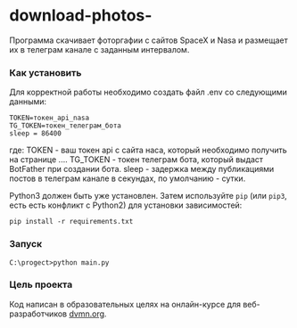 # download-photos-
Программа скачивает фоторгафии с сайтов SpaceX и Nasa и размещает их в телеграм канале с заданным интервалом.

### Как установить

Для корректной работы необходимо создать файл .env со следующими данными:
```
TOKEN=токен_api_nasa
TG_TOKEN=токен_телеграм_бота
sleep = 86400
```
где:
 TOKEN - ваш токен api с сайта наса, который необходимо получить на странице ....
 TG_TOKEN - токен телеграм бота, который выдаст BotFather при создании бота.
 sleep - задержка между публикациями постов в телеграм канале в секундах, по умолчанию - сутки.

Python3 должен быть уже установлен. 
Затем используйте `pip` (или `pip3`, есть есть конфликт с Python2) для установки зависимостей:
```
pip install -r requirements.txt
```

### Запуск

```
C:\progect>python main.py
```

### Цель проекта

Код написан в образовательных целях на онлайн-курсе для веб-разработчиков [dvmn.org](https://dvmn.org/).
